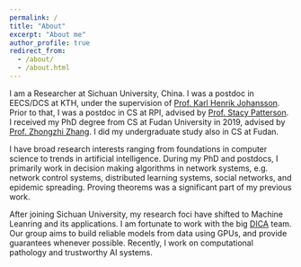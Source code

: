 ```yaml
---
permalink: /
title: "About"
excerpt: "About me"
author_profile: true
redirect_from:
  - /about/
  - /about.html
---
```


I am a Researcher at Sichuan University, China. I was a postdoc in EECS/DCS at KTH, under the supervision of [Prof. Karl Henrik Johansson](https://people.kth.se/~kallej/).  Prior to that, I was a postdoc in CS at RPI, advised by [Prof. Stacy Patterson](https://www.cs.rpi.edu/~pattes3/). I received my PhD degree from CS at Fudan University in 2019, advised by [Prof. Zhongzhi Zhang](https://scholar.google.com.hk/citations?hl=en&user=DrcEuSkAAAAJ&view_op=list_works&sortby=pubdate). I did my undergraduate study also in CS at Fudan.

I have broad research interests ranging from foundations in computer science to trends in artificial intelligence. During my PhD and postdocs, I primarily work in decision making algorithms in network systems, e.g. network control systems, distributed learning systems, social networks, and epidemic spreading. Proving theorems was a significant part of my previous work.

After joining Sichuan University, my research foci have shifted to Machine Leanring and its applications. I am fortunate to work with the big [DICA](https://github.com/dicalab-scu) team. Our group aims to build reliable models from data using GPUs, and provide guarantees whenever possible. Recently, I work on computational pathology and trustworthy AI systems.
